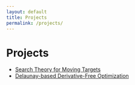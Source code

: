 ```yaml
---
layout: default
title: Projects
permalink: /projects/
---
```


<h1>Projects</h1>

<ul>
  <li><a href="/projects/search/">Search Theory for Moving Targets</a></li>
  <li><a href="/projects/dfo/">Delaunay-based Derivative-Free Optimization</a></li>
</ul>
